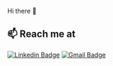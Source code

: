 Hi there 👋

## 📫 Reach me at

[![Linkedin Badge](https://img.shields.io/badge/-LuamMenezes-6633cc?logo=Linkedin&logoColor=white&link=https://www.linkedin.com/in/lfmenezes/)](https://www.linkedin.com/in/lfmenezes/)
[![Gmail Badge](https://img.shields.io/badge/-luamfmenezes@gmail.com-ff4a6e?logo=Gmail&logoColor=white&link=mailto:luamfmenezes@gmail.com)](mailto:luamfmenezes@gmail.com)
